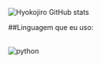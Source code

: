 ![Hyokojiro GitHub stats](https://github-readme-stats.vercel.app/api?username=hyokojiro&show_icons=true&theme=radical)

##Linguagem que eu uso:

<div style="display : inline_block"><br/>
  <img align="center" alt="python" src="https://img.shields.io/badge/Python-3776AB?style=for-the-badge&logo=python&logoColor=white"
</div>
